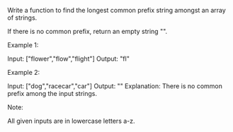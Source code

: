 Write a function to find the longest common prefix string amongst an array of strings.

If there is no common prefix, return an empty string "".

Example 1:

Input: ["flower","flow","flight"]
Output: "fl"


Example 2:

Input: ["dog","racecar","car"]
Output: ""
Explanation: There is no common prefix among the input strings.


Note:

All given inputs are in lowercase letters a-z.
